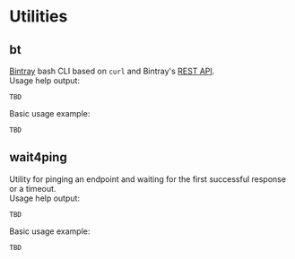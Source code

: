 # Utilities

## bt
[Bintray](https://bintray.com) bash CLI based on `curl` and Bintray's [REST API](https://bintray.com/docs/api).  
Usage help output:  
```
TBD
```
Basic usage example:  
```
TBD
```

## wait4ping
Utility for pinging an endpoint and waiting for the first successful response or a timeout.  
Usage help output:  
```
TBD
```
Basic usage example:  
```
TBD
```
